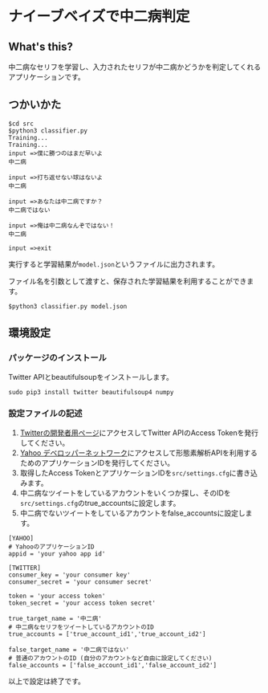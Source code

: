 ナイーブベイズで中二病判定
==========================

## What's this?
中二病なセリフを学習し、入力されたセリフが中二病かどうかを判定してくれるアプリケーションです。

## つかいかた

```
$cd src
$python3 classifier.py
Training...
Training...
input =>僕に勝つのはまだ早いよ
中二病

input =>打ち返せない球はないよ
中二病

input =>あなたは中二病ですか？
中二病ではない

input =>俺は中二病なんぞではない！
中二病

input =>exit
```

実行すると学習結果が```model.json```というファイルに出力されます。  

ファイル名を引数として渡すと、保存された学習結果を利用することができます。

```
$python3 classifier.py model.json
```

## 環境設定
### パッケージのインストール

Twitter APIとbeautifulsoupをインストールします。

```
sudo pip3 install twitter beautifulsoup4 numpy
```

### 設定ファイルの記述
1. [Twitterの開発者用ページ](https://apps.twitter.com/)にアクセスしてTwitter APIのAccess Tokenを発行してください。
2. [Yahoo デベロッパーネットワーク](https://e.developer.yahoo.co.jp/register)にアクセスして形態素解析APIを利用するためのアプリケーションIDを発行してください。
3. 取得したAccess TokenとアプリケーションIDを`src/settings.cfg`に書き込みます。
4. 中二病なツイートをしているアカウントをいくつか探し、そのIDを`src/settings.cfg`のtrue_accountsに設定します。
5. 中二病でないツイートをしているアカウントをfalse_accountsに設定します。

```
[YAHOO]
# YahooのアプリケーションID
appid = 'your yahoo app id'

[TWITTER]
consumer_key = 'your consumer key'
consumer_secret = 'your consumer secret'

token = 'your access token'
token_secret = 'your access token secret'

true_target_name = '中二病'
# 中二病なセリフをツイートしているアカウントのID
true_accounts = ['true_account_id1','true_account_id2']

false_target_name = '中二病ではない'
# 普通のアカウントのID (自分のアカウントなど自由に設定してください)
false_accounts = ['false_account_id1','false_account_id2']
```

以上で設定は終了です。
